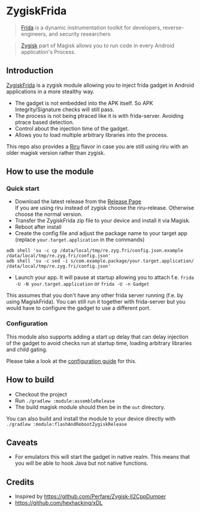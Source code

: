 # ZygiskFrida

> [Frida](https://frida.re) is a dynamic instrumentation toolkit for developers, reverse-engineers, and security researchers

> [Zygisk](https://github.com/topjohnwu/Magisk) part of Magisk allows you to run code in every Android application's Process.


## Introduction

[ZygiskFrida](README.md) is a zygisk module allowing you to inject frida gadget in Android applications in a
more stealthy way.

- The gadget is not embedded into the APK itself. So APK Integrity/Signature checks will still pass.
- The process is not being ptraced like it is with frida-server. Avoiding ptrace based detection.
- Control about the injection time of the gadget.
- Allows you to load multiple arbitrary libraries into the process.

This repo also provides a [Riru](https://github.com/RikkaApps/Riru) flavor in case you are still
using riru with an older magisk version rather than zygisk.

## How to use the module

### Quick start
- Download the latest release from the [Release Page](https://github.com/lico-n/ZygiskFrida/releases)\
  If you are using riru instead of zygisk choose the riru-release. Otherwise choose the normal version.
- Transfer the ZygiskFrida zip file to your device and install it via Magisk.
- Reboot after install
- Create the config file and adjust the package name to your target app (replace `your.target.application` in the commands)
```shell
adb shell 'su -c cp /data/local/tmp/re.zyg.fri/config.json.example /data/local/tmp/re.zyg.fri/config.json'
adb shell 'su -c sed -i s/com.example.package/your.target.application/ /data/local/tmp/re.zyg.fri/config.json'
```
- Launch your app. It will pause at startup allowing you to attach
  f.e. `frida -U -N your.target.application` or `frida -U -n Gadget`

This assumes that you don't have any other frida server running (f.e. by using MagiskFrida).
You can still run it together with frida-server but you would have to configure the gadget
to use a different port.

### Configuration

This module also supports adding a start up delay that can delay injection of the gadget to
avoid checks run at startup time, loading arbitrary libraries and child gating.

Please take a look at the [configuration guide](docs/advanced_config.md) for this.

## How to build

- Checkout the project
- Run `./gradlew :module:assembleRelease`
- The build magisk module should then be in the `out` directory.

You can also build and install the module to your device directly with `./gradlew :module:flashAndRebootZygiskRelease`

## Caveats

- For emulators this will start the gadget in native realm. This means that you will be able to hook Java but not native functions.

## Credits

- Inspired by https://github.com/Perfare/Zygisk-Il2CppDumper
- https://github.com/hexhacking/xDL

